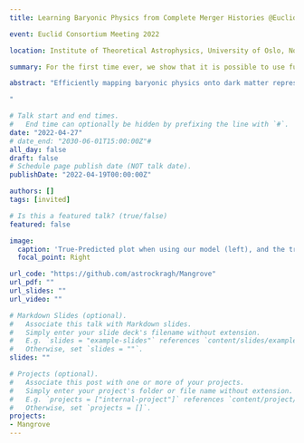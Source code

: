 ```yaml
---
title: Learning Baryonic Physics from Complete Merger Histories @Euclid Consortium Meeting

event: Euclid Consortium Meeting 2022

location: Institute of Theoretical Astrophysics, University of Oslo, Norway

summary: For the first time ever, we show that it is possible to use full merger histories to emulate SAMs with Machine Learning and vastly outperform the state-of-the-art in the field.

abstract: "Efficiently mapping baryonic physics onto dark matter represents one of the major challenges of the current cosmological paradigm. Even as Semi-Analytical Models (SAMs) and hydrodynamical simulations have made impressive advances in reproducing key observables across cosmologically significant volumes, there is significant tension between the predictions of these two methods, and the increases in simulation volume has meant that simulation times are now of order $10^8$ CPU hours. However, with recent advances in Machine Learning (ML), key quantities of these simulations can now be reproduced in seconds. Graph Neural Networks (GNNs) have proven to be the natural choice for learning physical relations, and among the most inherently graph-like structures found in astrophysics are the merger trees that encode the evolution of dark matter haloes, which are used by SAMs to simulate baryonic physics. I’ll discuss how SAMs can be emulated precisely and quickly with a GNN for several different baryonic quantities of interest, and how this method offers key advantages over other ML methods in analyzing the interdependence between assembly history and the baryonic properties of galaxies. 

"

# Talk start and end times.
#   End time can optionally be hidden by prefixing the line with `#`.
date: "2022-04-27"
# date_end: "2030-06-01T15:00:00Z"#
all_day: false
draft: false
# Schedule page publish date (NOT talk date).
publishDate: "2022-04-19T00:00:00Z"

authors: []
tags: [invited]

# Is this a featured talk? (true/false)
featured: false

image:
  caption: 'True-Predicted plot when using our model (left), and the traditional Abundance Matching approach (right), for regressing stellar mass'
  focal_point: Right

url_code: "https://github.com/astrockragh/Mangrove"
url_pdf: ""
url_slides: ""
url_video: ""

# Markdown Slides (optional).
#   Associate this talk with Markdown slides.
#   Simply enter your slide deck's filename without extension.
#   E.g. `slides = "example-slides"` references `content/slides/example-slides.md`.
#   Otherwise, set `slides = ""`.
slides: ""

# Projects (optional).
#   Associate this post with one or more of your projects.
#   Simply enter your project's folder or file name without extension.
#   E.g. `projects = ["internal-project"]` references `content/project/deep-learning/index.md`.
#   Otherwise, set `projects = []`.
projects:
- Mangrove
---
```

<!-- 
{{% callout note %}}
Click on the **Slides** button above to view the built-in slides feature.
{{% /callout %}}

Slides can be added in a few ways:

- **Create** slides using Wowchemy's [*Slides*](https://wowchemy.com/docs/managing-content/#create-slides) feature and link using `slides` parameter in the front matter of the talk file
- **Upload** an existing slide deck to `static/` and link using `url_slides` parameter in the front matter of the talk file
- **Embed** your slides (e.g. Google Slides) or presentation video on this page using [shortcodes](https://wowchemy.com/docs/writing-markdown-latex/).

Further event details, including [page elements](https://wowchemy.com/docs/writing-markdown-latex/) such as image galleries, can be added to the body of this page. -->
